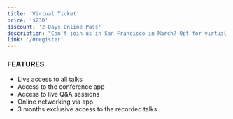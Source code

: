 ```yaml
---
title: 'Virtual Ticket'
price: '$230'
discount: '2-Days Online Pass'
description: "Can't join us in San Francisco in March? Opt for virtual attendance!"
link: '/#register'
---
```


### FEATURES

- Live access to all talks
- Access to the conference app
- Access to live Q&A sessions
- Online networking via app
- 3 months exclusive access to the recorded talks

